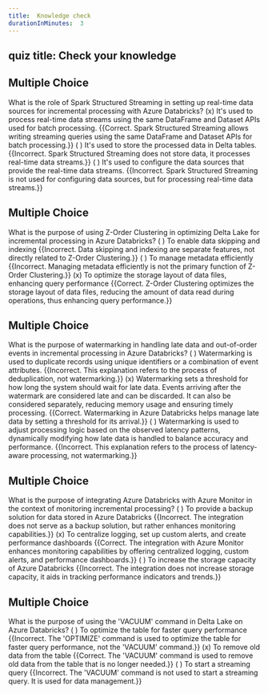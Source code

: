 ```yaml
---
title:  Knowledge check
durationInMinutes:  3
---
```

## quiz title: Check your knowledge
## Multiple Choice
What is the role of Spark Structured Streaming in setting up real-time data sources for incremental processing with Azure Databricks?
(x) It's used to process real-time data streams using the same DataFrame and Dataset APIs used for batch processing. {{Correct. Spark Structured Streaming allows writing streaming queries using the same DataFrame and Dataset APIs for batch processing.}}
( ) It's used to store the processed data in Delta tables. {{Incorrect. Spark Structured Streaming does not store data, it processes real-time data streams.}}
( ) It's used to configure the data sources that provide the real-time data streams. {{Incorrect. Spark Structured Streaming is not used for configuring data sources, but for processing real-time data streams.}}

## Multiple Choice
What is the purpose of using Z-Order Clustering in optimizing Delta Lake for incremental processing in Azure Databricks?
( ) To enable data skipping and indexing {{Incorrect. Data skipping and indexing are separate features, not directly related to Z-Order Clustering.}}
( ) To manage metadata efficiently {{Incorrect. Managing metadata efficiently is not the primary function of Z-Order Clustering.}}
(x) To optimize the storage layout of data files, enhancing query performance {{Correct. Z-Order Clustering optimizes the storage layout of data files, reducing the amount of data read during operations, thus enhancing query performance.}}

## Multiple Choice
What is the purpose of watermarking in handling late data and out-of-order events in incremental processing in Azure Databricks?
( ) Watermarking is used to duplicate records using unique identifiers or a combination of event attributes. {{Incorrect. This explanation refers to the process of deduplication, not watermarking.}}
(x) Watermarking sets a threshold for how long the system should wait for late data. Events arriving after the watermark are considered late and can be discarded. It can also be considered separately, reducing memory usage and ensuring timely processing. {{Correct. Watermarking in Azure Databricks helps manage late data by setting a threshold for its arrival.}}
( ) Watermarking is used to adjust processing logic based on the observed latency patterns, dynamically modifying how late data is handled to balance accuracy and performance. {{Incorrect. This explanation refers to the process of latency-aware processing, not watermarking.}}

## Multiple Choice
What is the purpose of integrating Azure Databricks with Azure Monitor in the context of monitoring incremental processing?
( ) To provide a backup solution for data stored in Azure Databricks {{Incorrect. The integration does not serve as a backup solution, but rather enhances monitoring capabilities.}}
(x) To centralize logging, set up custom alerts, and create performance dashboards {{Correct. The integration with Azure Monitor enhances monitoring capabilities by offering centralized logging, custom alerts, and performance dashboards.}}
( ) To increase the storage capacity of Azure Databricks {{Incorrect. The integration does not increase storage capacity, it aids in tracking performance indicators and trends.}}

## Multiple Choice
What is the purpose of using the 'VACUUM' command in Delta Lake on Azure Databricks?
( ) To optimize the table for faster query performance {{Incorrect. The 'OPTIMIZE' command is used to optimize the table for faster query performance, not the 'VACUUM' command.}}
(x) To remove old data from the table {{Correct. The 'VACUUM' command is used to remove old data from the table that is no longer needed.}}
( ) To start a streaming query {{Incorrect. The 'VACUUM' command is not used to start a streaming query. It is used for data management.}}